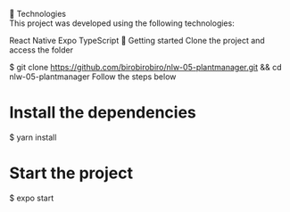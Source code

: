 🧪 Technologies </br>
This project was developed using the following technologies:

React Native
Expo
TypeScript
🚀 Getting started
Clone the project and access the folder

$ git clone https://github.com/birobirobiro/nlw-05-plantmanager.git && cd nlw-05-plantmanager
Follow the steps below

# Install the dependencies
$ yarn install

# Start the project
$ expo start

